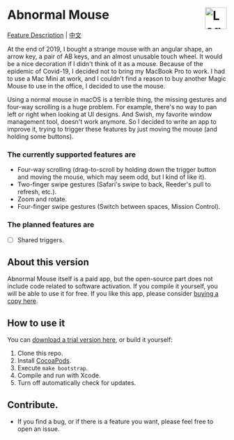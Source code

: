 # Abnormal Mouse <img alt="Logo" src="https://abnormalmouse.intii.com/image/icon.png" align="right" height="50">

[Feature Description](https://abnormalmouse.intii.com) | [中文](https://github.com/intitni/AbnormalMouseApp/blob/master/README_CN.md)

At the end of 2019, I bought a strange mouse with an angular shape, an arrow key, a pair of AB keys, and an almost unusable touch wheel. It would be a nice decoration if I didn't think of it as a mouse. Because of the epidemic of Covid-19, I decided not to bring my MacBook Pro to work. I had to use a Mac Mini at work, and I couldn't find a reason to buy another Magic Mouse to use in the office, I decided to use the mouse.

Using a normal mouse in macOS is a terrible thing, the missing gestures and four-way scrolling is a huge problem. For example, there's no way to pan left or right when looking at UI designs. And Swish, my favorite window management tool, doesn't work anymore. So I decided to write an app to improve it, trying to trigger these features by just moving the mouse (and holding some buttons).

### The currently supported features are
- Four-way scrolling (drag-to-scroll by holding down the trigger button and moving the mouse, which may seem odd, but I kind of like it).
- Two-finger swipe gestures (Safari's swipe to back, Reeder's pull to refresh, etc.).
- Zoom and rotate.
- Four-finger swipe gestures (Switch between spaces, Mission Control).
  
### The planned features are
- [ ] Shared triggers.

## About this version
Abnormal Mouse itself is a paid app, but the open-source part does not include code related to software activation. If you compile it yourself,  you will be able to use it for free. If you like this app, please consider [buying a copy here](https://abnormalmouse.intii.com).

## How to use it

You can [download a trial version here](https://abnormalmouse.intii.com), or build it yourself:

1. Clone this repo.
2. Install [CocoaPods](https://cocoapods.org).
3. Execute `make bootstrap`.
4. Compile and run with Xcode.
5. Turn off automatically check for updates.

## Contribute.

- If you find a bug, or if there is a feature you want, please feel free to open an issue.
